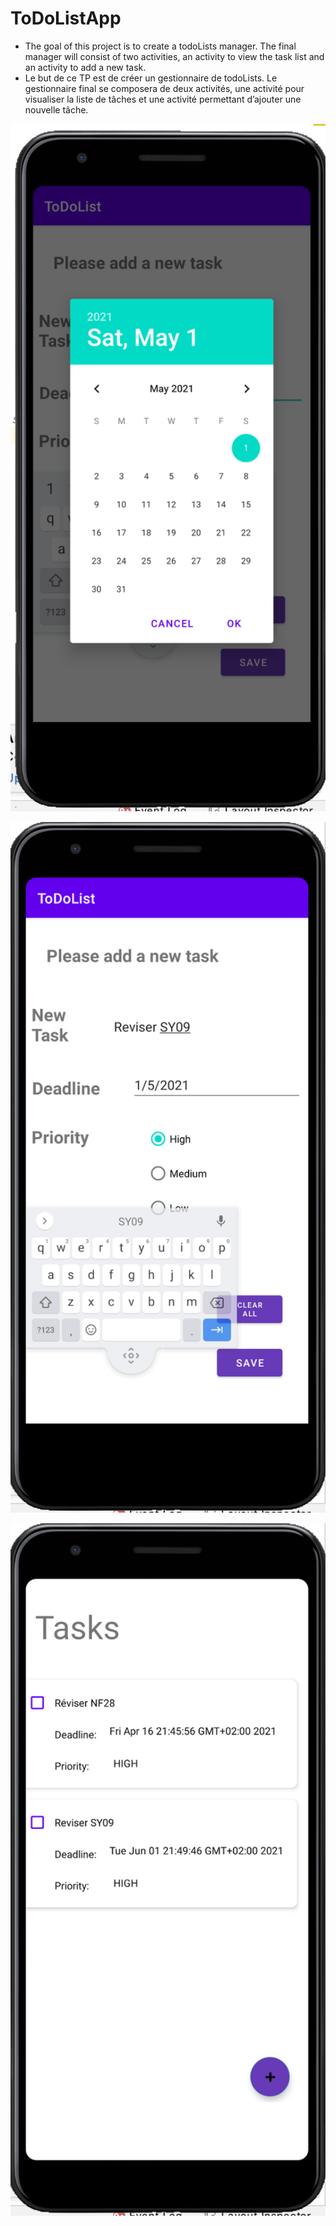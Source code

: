 # ToDoListApp
* The goal of this project is to create a todoLists manager. The final manager will consist of two activities, an activity to view the task list and an activity to add a new task.
* Le but de ce TP est de créer un gestionnaire de todoLists. Le gestionnaire final se composera de deux activités, une activité pour visualiser la liste de tâches et une activité permettant d’ajouter une nouvelle tâche.

<p align="center">
  <img src="https://github.com/Jiawen23/ToDoListApp/blob/main/1.png" width="738">
</p>
<p>
     <img src="https://github.com/Jiawen23/ToDoListApp/blob/main/2.png" width="738">
</p>
<p>
     <img src="https://github.com/Jiawen23/ToDoListApp/blob/main/3.png" width="738">
</p>
